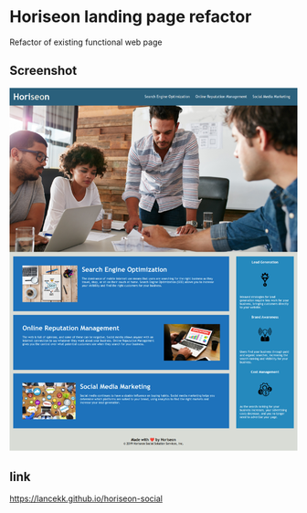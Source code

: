 # Horiseon landing page refactor
Refactor of existing functional web page

## Screenshot
![app screenshot](./assets/images/screenshot.png)

## link
https://lancekk.github.io/horiseon-social
